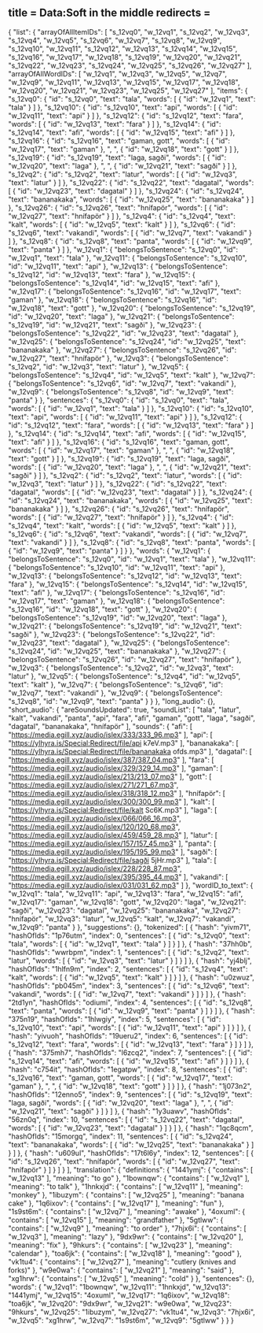 title = Data:Soft in the middle
redirects =
---

{
    "list": {
        "arrayOfAllItemIDs": [
            "s_12vq0",
            "w_12vq1",
            "s_12vq2",
            "w_12vq3",
            "s_12vq4",
            "w_12vq5",
            "s_12vq6",
            "w_12vq7",
            "s_12vq8",
            "w_12vq9",
            "s_12vq10",
            "w_12vq11",
            "s_12vq12",
            "w_12vq13",
            "s_12vq14",
            "w_12vq15",
            "s_12vq16",
            "w_12vq17",
            "w_12vq18",
            "s_12vq19",
            "w_12vq20",
            "w_12vq21",
            "s_12vq22",
            "w_12vq23",
            "s_12vq24",
            "w_12vq25",
            "s_12vq26",
            "w_12vq27"
        ],
        "arrayOfAllWordIDs": [
            "w_12vq1",
            "w_12vq3",
            "w_12vq5",
            "w_12vq7",
            "w_12vq9",
            "w_12vq11",
            "w_12vq13",
            "w_12vq15",
            "w_12vq17",
            "w_12vq18",
            "w_12vq20",
            "w_12vq21",
            "w_12vq23",
            "w_12vq25",
            "w_12vq27"
        ],
        "items": {
            "s_12vq0": {
                "id": "s_12vq0",
                "text": "tala",
                "words": [
                    {
                        "id": "w_12vq1",
                        "text": "tala"
                    }
                ]
            },
            "s_12vq10": {
                "id": "s_12vq10",
                "text": "api",
                "words": [
                    {
                        "id": "w_12vq11",
                        "text": "api"
                    }
                ]
            },
            "s_12vq12": {
                "id": "s_12vq12",
                "text": "fara",
                "words": [
                    {
                        "id": "w_12vq13",
                        "text": "fara"
                    }
                ]
            },
            "s_12vq14": {
                "id": "s_12vq14",
                "text": "afi",
                "words": [
                    {
                        "id": "w_12vq15",
                        "text": "afi"
                    }
                ]
            },
            "s_12vq16": {
                "id": "s_12vq16",
                "text": "gaman, gott",
                "words": [
                    {
                        "id": "w_12vq17",
                        "text": "gaman"
                    },
                    ", ",
                    {
                        "id": "w_12vq18",
                        "text": "gott"
                    }
                ]
            },
            "s_12vq19": {
                "id": "s_12vq19",
                "text": "laga, sagði",
                "words": [
                    {
                        "id": "w_12vq20",
                        "text": "laga"
                    },
                    ", ",
                    {
                        "id": "w_12vq21",
                        "text": "sagði"
                    }
                ]
            },
            "s_12vq2": {
                "id": "s_12vq2",
                "text": "latur",
                "words": [
                    {
                        "id": "w_12vq3",
                        "text": "latur"
                    }
                ]
            },
            "s_12vq22": {
                "id": "s_12vq22",
                "text": "dagatal",
                "words": [
                    {
                        "id": "w_12vq23",
                        "text": "dagatal"
                    }
                ]
            },
            "s_12vq24": {
                "id": "s_12vq24",
                "text": "bananakaka",
                "words": [
                    {
                        "id": "w_12vq25",
                        "text": "bananakaka"
                    }
                ]
            },
            "s_12vq26": {
                "id": "s_12vq26",
                "text": "hnífapör",
                "words": [
                    {
                        "id": "w_12vq27",
                        "text": "hnífapör"
                    }
                ]
            },
            "s_12vq4": {
                "id": "s_12vq4",
                "text": "kalt",
                "words": [
                    {
                        "id": "w_12vq5",
                        "text": "kalt"
                    }
                ]
            },
            "s_12vq6": {
                "id": "s_12vq6",
                "text": "vakandi",
                "words": [
                    {
                        "id": "w_12vq7",
                        "text": "vakandi"
                    }
                ]
            },
            "s_12vq8": {
                "id": "s_12vq8",
                "text": "panta",
                "words": [
                    {
                        "id": "w_12vq9",
                        "text": "panta"
                    }
                ]
            },
            "w_12vq1": {
                "belongsToSentence": "s_12vq0",
                "id": "w_12vq1",
                "text": "tala"
            },
            "w_12vq11": {
                "belongsToSentence": "s_12vq10",
                "id": "w_12vq11",
                "text": "api"
            },
            "w_12vq13": {
                "belongsToSentence": "s_12vq12",
                "id": "w_12vq13",
                "text": "fara"
            },
            "w_12vq15": {
                "belongsToSentence": "s_12vq14",
                "id": "w_12vq15",
                "text": "afi"
            },
            "w_12vq17": {
                "belongsToSentence": "s_12vq16",
                "id": "w_12vq17",
                "text": "gaman"
            },
            "w_12vq18": {
                "belongsToSentence": "s_12vq16",
                "id": "w_12vq18",
                "text": "gott"
            },
            "w_12vq20": {
                "belongsToSentence": "s_12vq19",
                "id": "w_12vq20",
                "text": "laga"
            },
            "w_12vq21": {
                "belongsToSentence": "s_12vq19",
                "id": "w_12vq21",
                "text": "sagði"
            },
            "w_12vq23": {
                "belongsToSentence": "s_12vq22",
                "id": "w_12vq23",
                "text": "dagatal"
            },
            "w_12vq25": {
                "belongsToSentence": "s_12vq24",
                "id": "w_12vq25",
                "text": "bananakaka"
            },
            "w_12vq27": {
                "belongsToSentence": "s_12vq26",
                "id": "w_12vq27",
                "text": "hnífapör"
            },
            "w_12vq3": {
                "belongsToSentence": "s_12vq2",
                "id": "w_12vq3",
                "text": "latur"
            },
            "w_12vq5": {
                "belongsToSentence": "s_12vq4",
                "id": "w_12vq5",
                "text": "kalt"
            },
            "w_12vq7": {
                "belongsToSentence": "s_12vq6",
                "id": "w_12vq7",
                "text": "vakandi"
            },
            "w_12vq9": {
                "belongsToSentence": "s_12vq8",
                "id": "w_12vq9",
                "text": "panta"
            }
        },
        "sentences": {
            "s_12vq0": {
                "id": "s_12vq0",
                "text": "tala",
                "words": [
                    {
                        "id": "w_12vq1",
                        "text": "tala"
                    }
                ]
            },
            "s_12vq10": {
                "id": "s_12vq10",
                "text": "api",
                "words": [
                    {
                        "id": "w_12vq11",
                        "text": "api"
                    }
                ]
            },
            "s_12vq12": {
                "id": "s_12vq12",
                "text": "fara",
                "words": [
                    {
                        "id": "w_12vq13",
                        "text": "fara"
                    }
                ]
            },
            "s_12vq14": {
                "id": "s_12vq14",
                "text": "afi",
                "words": [
                    {
                        "id": "w_12vq15",
                        "text": "afi"
                    }
                ]
            },
            "s_12vq16": {
                "id": "s_12vq16",
                "text": "gaman, gott",
                "words": [
                    {
                        "id": "w_12vq17",
                        "text": "gaman"
                    },
                    ", ",
                    {
                        "id": "w_12vq18",
                        "text": "gott"
                    }
                ]
            },
            "s_12vq19": {
                "id": "s_12vq19",
                "text": "laga, sagði",
                "words": [
                    {
                        "id": "w_12vq20",
                        "text": "laga"
                    },
                    ", ",
                    {
                        "id": "w_12vq21",
                        "text": "sagði"
                    }
                ]
            },
            "s_12vq2": {
                "id": "s_12vq2",
                "text": "latur",
                "words": [
                    {
                        "id": "w_12vq3",
                        "text": "latur"
                    }
                ]
            },
            "s_12vq22": {
                "id": "s_12vq22",
                "text": "dagatal",
                "words": [
                    {
                        "id": "w_12vq23",
                        "text": "dagatal"
                    }
                ]
            },
            "s_12vq24": {
                "id": "s_12vq24",
                "text": "bananakaka",
                "words": [
                    {
                        "id": "w_12vq25",
                        "text": "bananakaka"
                    }
                ]
            },
            "s_12vq26": {
                "id": "s_12vq26",
                "text": "hnífapör",
                "words": [
                    {
                        "id": "w_12vq27",
                        "text": "hnífapör"
                    }
                ]
            },
            "s_12vq4": {
                "id": "s_12vq4",
                "text": "kalt",
                "words": [
                    {
                        "id": "w_12vq5",
                        "text": "kalt"
                    }
                ]
            },
            "s_12vq6": {
                "id": "s_12vq6",
                "text": "vakandi",
                "words": [
                    {
                        "id": "w_12vq7",
                        "text": "vakandi"
                    }
                ]
            },
            "s_12vq8": {
                "id": "s_12vq8",
                "text": "panta",
                "words": [
                    {
                        "id": "w_12vq9",
                        "text": "panta"
                    }
                ]
            }
        },
        "words": {
            "w_12vq1": {
                "belongsToSentence": "s_12vq0",
                "id": "w_12vq1",
                "text": "tala"
            },
            "w_12vq11": {
                "belongsToSentence": "s_12vq10",
                "id": "w_12vq11",
                "text": "api"
            },
            "w_12vq13": {
                "belongsToSentence": "s_12vq12",
                "id": "w_12vq13",
                "text": "fara"
            },
            "w_12vq15": {
                "belongsToSentence": "s_12vq14",
                "id": "w_12vq15",
                "text": "afi"
            },
            "w_12vq17": {
                "belongsToSentence": "s_12vq16",
                "id": "w_12vq17",
                "text": "gaman"
            },
            "w_12vq18": {
                "belongsToSentence": "s_12vq16",
                "id": "w_12vq18",
                "text": "gott"
            },
            "w_12vq20": {
                "belongsToSentence": "s_12vq19",
                "id": "w_12vq20",
                "text": "laga"
            },
            "w_12vq21": {
                "belongsToSentence": "s_12vq19",
                "id": "w_12vq21",
                "text": "sagði"
            },
            "w_12vq23": {
                "belongsToSentence": "s_12vq22",
                "id": "w_12vq23",
                "text": "dagatal"
            },
            "w_12vq25": {
                "belongsToSentence": "s_12vq24",
                "id": "w_12vq25",
                "text": "bananakaka"
            },
            "w_12vq27": {
                "belongsToSentence": "s_12vq26",
                "id": "w_12vq27",
                "text": "hnífapör"
            },
            "w_12vq3": {
                "belongsToSentence": "s_12vq2",
                "id": "w_12vq3",
                "text": "latur"
            },
            "w_12vq5": {
                "belongsToSentence": "s_12vq4",
                "id": "w_12vq5",
                "text": "kalt"
            },
            "w_12vq7": {
                "belongsToSentence": "s_12vq6",
                "id": "w_12vq7",
                "text": "vakandi"
            },
            "w_12vq9": {
                "belongsToSentence": "s_12vq8",
                "id": "w_12vq9",
                "text": "panta"
            }
        }
    },
    "long_audio": {},
    "short_audio": {
        "areSoundsUpdated": true,
        "soundList": [
            "tala",
            "latur",
            "kalt",
            "vakandi",
            "panta",
            "api",
            "fara",
            "afi",
            "gaman",
            "gott",
            "laga",
            "sagði",
            "dagatal",
            "bananakaka",
            "hnífapör"
        ],
        "sounds": {
            "afi": [
                "https://media.egill.xyz/audio/islex/333/333_96.mp3"
            ],
            "api": [
                "https://ylhyra.is/Special:Redirect/file/api k7eV.mp3"
            ],
            "bananakaka": [
                "https://ylhyra.is/Special:Redirect/file/bananakaka ofds.mp3"
            ],
            "dagatal": [
                "https://media.egill.xyz/audio/islex/387/387_04.mp3"
            ],
            "fara": [
                "https://media.egill.xyz/audio/islex/329/329_14.mp3"
            ],
            "gaman": [
                "https://media.egill.xyz/audio/islex/213/213_07.mp3"
            ],
            "gott": [
                "https://media.egill.xyz/audio/islex/271/271_67.mp3",
                "https://media.egill.xyz/audio/islex/318/318_12.mp3"
            ],
            "hnífapör": [
                "https://media.egill.xyz/audio/islex/300/300_99.mp3"
            ],
            "kalt": [
                "https://ylhyra.is/Special:Redirect/file/kalt Sc6K.mp3"
            ],
            "laga": [
                "https://media.egill.xyz/audio/islex/066/066_16.mp3",
                "https://media.egill.xyz/audio/islex/120/120_68.mp3",
                "https://media.egill.xyz/audio/islex/459/459_28.mp3"
            ],
            "latur": [
                "https://media.egill.xyz/audio/islex/157/157_45.mp3"
            ],
            "panta": [
                "https://media.egill.xyz/audio/islex/195/195_99.mp3"
            ],
            "sagði": [
                "https://ylhyra.is/Special:Redirect/file/sagði 5jHr.mp3"
            ],
            "tala": [
                "https://media.egill.xyz/audio/islex/228/228_87.mp3",
                "https://media.egill.xyz/audio/islex/395/395_44.mp3"
            ],
            "vakandi": [
                "https://media.egill.xyz/audio/islex/031/031_62.mp3"
            ]
        },
        "wordID_to_text": {
            "w_12vq1": "tala",
            "w_12vq11": "api",
            "w_12vq13": "fara",
            "w_12vq15": "afi",
            "w_12vq17": "gaman",
            "w_12vq18": "gott",
            "w_12vq20": "laga",
            "w_12vq21": "sagði",
            "w_12vq23": "dagatal",
            "w_12vq25": "bananakaka",
            "w_12vq27": "hnífapör",
            "w_12vq3": "latur",
            "w_12vq5": "kalt",
            "w_12vq7": "vakandi",
            "w_12vq9": "panta"
        }
    },
    "suggestions": {},
    "tokenized": [
        {
            "hash": "yivm71",
            "hashOfIds": "1p76utm",
            "index": 0,
            "sentences": [
                {
                    "id": "s_12vq0",
                    "text": "tala",
                    "words": [
                        {
                            "id": "w_12vq1",
                            "text": "tala"
                        }
                    ]
                }
            ]
        },
        {
            "hash": "37hh0b",
            "hashOfIds": "wwrbpm",
            "index": 1,
            "sentences": [
                {
                    "id": "s_12vq2",
                    "text": "latur",
                    "words": [
                        {
                            "id": "w_12vq3",
                            "text": "latur"
                        }
                    ]
                }
            ]
        },
        {
            "hash": "yj4blj",
            "hashOfIds": "1hlfn9m",
            "index": 2,
            "sentences": [
                {
                    "id": "s_12vq4",
                    "text": "kalt",
                    "words": [
                        {
                            "id": "w_12vq5",
                            "text": "kalt"
                        }
                    ]
                }
            ]
        },
        {
            "hash": "u0zwuz",
            "hashOfIds": "pb045m",
            "index": 3,
            "sentences": [
                {
                    "id": "s_12vq6",
                    "text": "vakandi",
                    "words": [
                        {
                            "id": "w_12vq7",
                            "text": "vakandi"
                        }
                    ]
                }
            ]
        },
        {
            "hash": "2td1yn",
            "hashOfIds": "odiumi",
            "index": 4,
            "sentences": [
                {
                    "id": "s_12vq8",
                    "text": "panta",
                    "words": [
                        {
                            "id": "w_12vq9",
                            "text": "panta"
                        }
                    ]
                }
            ]
        },
        {
            "hash": "375n19",
            "hashOfIds": "1hlwgiy",
            "index": 5,
            "sentences": [
                {
                    "id": "s_12vq10",
                    "text": "api",
                    "words": [
                        {
                            "id": "w_12vq11",
                            "text": "api"
                        }
                    ]
                }
            ]
        },
        {
            "hash": "yivuoh",
            "hashOfIds": "19ueru2",
            "index": 6,
            "sentences": [
                {
                    "id": "s_12vq12",
                    "text": "fara",
                    "words": [
                        {
                            "id": "w_12vq13",
                            "text": "fara"
                        }
                    ]
                }
            ]
        },
        {
            "hash": "375mh7",
            "hashOfIds": "l6zcq2",
            "index": 7,
            "sentences": [
                {
                    "id": "s_12vq14",
                    "text": "afi",
                    "words": [
                        {
                            "id": "w_12vq15",
                            "text": "afi"
                        }
                    ]
                }
            ]
        },
        {
            "hash": "c754it",
            "hashOfIds": "1egatpw",
            "index": 8,
            "sentences": [
                {
                    "id": "s_12vq16",
                    "text": "gaman, gott",
                    "words": [
                        {
                            "id": "w_12vq17",
                            "text": "gaman"
                        },
                        ", ",
                        {
                            "id": "w_12vq18",
                            "text": "gott"
                        }
                    ]
                }
            ]
        },
        {
            "hash": "1j073n2",
            "hashOfIds": "12enno5",
            "index": 9,
            "sentences": [
                {
                    "id": "s_12vq19",
                    "text": "laga, sagði",
                    "words": [
                        {
                            "id": "w_12vq20",
                            "text": "laga"
                        },
                        ", ",
                        {
                            "id": "w_12vq21",
                            "text": "sagði"
                        }
                    ]
                }
            ]
        },
        {
            "hash": "1y3uawv",
            "hashOfIds": "56zn0q",
            "index": 10,
            "sentences": [
                {
                    "id": "s_12vq22",
                    "text": "dagatal",
                    "words": [
                        {
                            "id": "w_12vq23",
                            "text": "dagatal"
                        }
                    ]
                }
            ]
        },
        {
            "hash": "1qc8qcm",
            "hashOfIds": "15morgq",
            "index": 11,
            "sentences": [
                {
                    "id": "s_12vq24",
                    "text": "bananakaka",
                    "words": [
                        {
                            "id": "w_12vq25",
                            "text": "bananakaka"
                        }
                    ]
                }
            ]
        },
        {
            "hash": "u609ul",
            "hashOfIds": "17t6l6y",
            "index": 12,
            "sentences": [
                {
                    "id": "s_12vq26",
                    "text": "hnífapör",
                    "words": [
                        {
                            "id": "w_12vq27",
                            "text": "hnífapör"
                        }
                    ]
                }
            ]
        }
    ],
    "translation": {
        "definitions": {
            "1441ymj": {
                "contains": [
                    "w_12vq13"
                ],
                "meaning": "to go"
            },
            "1bownqw": {
                "contains": [
                    "w_12vq1"
                ],
                "meaning": "to talk"
            },
            "1hnkxjd": {
                "contains": [
                    "w_12vq11"
                ],
                "meaning": "monkey"
            },
            "1ibuzym": {
                "contains": [
                    "w_12vq25"
                ],
                "meaning": "banana cake"
            },
            "1q6ixov": {
                "contains": [
                    "w_12vq17"
                ],
                "meaning": "fun"
            },
            "1s9st6m": {
                "contains": [
                    "w_12vq7"
                ],
                "meaning": "awake"
            },
            "4oxuml": {
                "contains": [
                    "w_12vq15"
                ],
                "meaning": "grandfather"
            },
            "5gtlww": {
                "contains": [
                    "w_12vq9"
                ],
                "meaning": "to order"
            },
            "7hjx6i": {
                "contains": [
                    "w_12vq3"
                ],
                "meaning": "lazy"
            },
            "9dx9wr": {
                "contains": [
                    "w_12vq20"
                ],
                "meaning": "fix"
            },
            "9hkurs": {
                "contains": [
                    "w_12vq23"
                ],
                "meaning": "calendar"
            },
            "toa6jk": {
                "contains": [
                    "w_12vq18"
                ],
                "meaning": "good"
            },
            "vk1tu4": {
                "contains": [
                    "w_12vq27"
                ],
                "meaning": "cutlery (knives and forks)"
            },
            "w9e0wa": {
                "contains": [
                    "w_12vq21"
                ],
                "meaning": "said"
            },
            "xg1hrw": {
                "contains": [
                    "w_12vq5"
                ],
                "meaning": "cold"
            }
        },
        "sentences": {},
        "words": {
            "w_12vq1": "1bownqw",
            "w_12vq11": "1hnkxjd",
            "w_12vq13": "1441ymj",
            "w_12vq15": "4oxuml",
            "w_12vq17": "1q6ixov",
            "w_12vq18": "toa6jk",
            "w_12vq20": "9dx9wr",
            "w_12vq21": "w9e0wa",
            "w_12vq23": "9hkurs",
            "w_12vq25": "1ibuzym",
            "w_12vq27": "vk1tu4",
            "w_12vq3": "7hjx6i",
            "w_12vq5": "xg1hrw",
            "w_12vq7": "1s9st6m",
            "w_12vq9": "5gtlww"
        }
    }
}